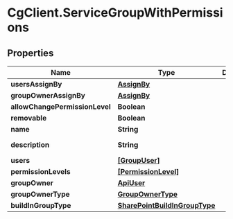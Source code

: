 # CgClient.ServiceGroupWithPermissions

## Properties

Name | Type | Description | Notes
------------ | ------------- | ------------- | -------------
**usersAssignBy** | [**AssignBy**](AssignBy.md) |  | [optional] 
**groupOwnerAssignBy** | [**AssignBy**](AssignBy.md) |  | [optional] 
**allowChangePermissionLevel** | **Boolean** |  | [optional] 
**removable** | **Boolean** |  | [optional] 
**name** | **String** |  | [optional] 
**description** | **String** |  | [optional] [readonly] 
**users** | [**[GroupUser]**](GroupUser.md) |  | [optional] 
**permissionLevels** | [**[PermissionLevel]**](PermissionLevel.md) |  | [optional] 
**groupOwner** | [**ApiUser**](ApiUser.md) |  | [optional] 
**groupOwnerType** | [**GroupOwnerType**](GroupOwnerType.md) |  | [optional] 
**buildInGroupType** | [**SharePointBuildInGroupType**](SharePointBuildInGroupType.md) |  | [optional] 


